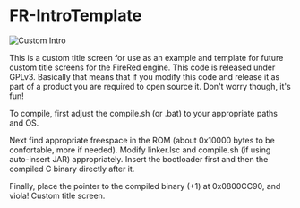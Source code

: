 FR-IntroTemplate
================
![Custom Intro](http://i569.photobucket.com/albums/ss135/mtinc2/PFR_zps53387555.png)


This is a custom title screen for use as an example and template for future custom title screens for the FireRed engine. This code is released under GPLv3. Basically that means that if you modify this code and release it as part of a product you are required to open source it. Don't worry though, it's fun!


To compile, first adjust the compile.sh (or .bat) to your appropriate paths and OS.

Next find appropriate freespace in the ROM (about 0x10000 bytes to be confortable, more if needed). Modify linker.lsc and compile.sh (if using auto-insert JAR) appropriately. Insert the bootloader first and then the compiled C binary directly after it.

Finally, place the pointer to the compiled binary (+1) at 0x0800CC90, and viola! Custom title screen.
